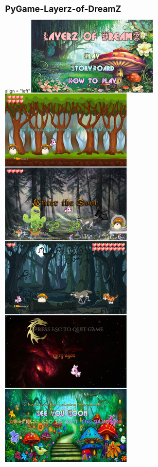 # PyGame-Layerz-of-DreamZ

align = "left"
<img src="https://github.com/NikiHo5/PyGame-Layerz-of-DreamZ/blob/master/gp1.JPG" width =400>
<img src="https://github.com/NikiHo5/PyGame-Layerz-of-DreamZ/blob/master/gp2.JPG" width =400>
<img src="https://github.com/NikiHo5/PyGame-Layerz-of-DreamZ/blob/master/gp6.JPG" width =400>
<img src="https://github.com/NikiHo5/PyGame-Layerz-of-DreamZ/blob/master/gp7.JPG" width =400>
<img src="https://github.com/NikiHo5/PyGame-Layerz-of-DreamZ/blob/master/gpover.JPG" width =400>
<img src="https://github.com/NikiHo5/PyGame-Layerz-of-DreamZ/blob/master/gpwin.JPG" width =400>

